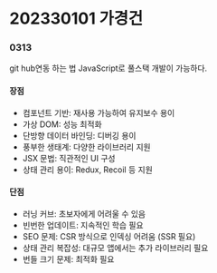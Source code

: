 # 202330101 가경건


### 0313
git hub연동 하는 법
JavaScript로 풀스택 개발이 가능하다.

#### 장점

- 컴포넌트 기반: 재사용 가능하여 유지보수 용이
- 가상 DOM: 성능 최적화
- 단방향 데이터 바인딩: 디버깅 용이
- 풍부한 생태계: 다양한 라이브러리 지원
- JSX 문법: 직관적인 UI 구성
- 상태 관리 용이: Redux, Recoil 등 지원

#### 단점

- 러닝 커브: 초보자에게 어려울 수 있음
- 빈번한 업데이트: 지속적인 학습 필요
- SEO 문제: CSR 방식으로 인덱싱 어려움 (SSR 필요)
- 상태 관리 복잡성: 대규모 앱에서는 추가 라이브러리 필요
- 번들 크기 문제: 최적화 필요